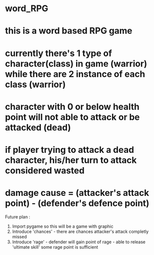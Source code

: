 # word_RPG

# this is a word based RPG game
# currently there's 1 type of character(class) in game (warrior) while there are 2 instance of each class (warrior)
# character with 0 or below health point will not able to attack or be attacked (dead)
# if player trying to attack a dead character, his/her turn to attack considered wasted
# damage cause = (attacker's attack point) - (defender's defence point)


Future plan :
1. Import pygame so this will be a game with graphic
2. Introduce 'chances' - there are chances attacker's attack completly missed
3. Introduce 'rage' - defender will gain point of rage - able to release 'ultimate skill' some rage point is sufficient

